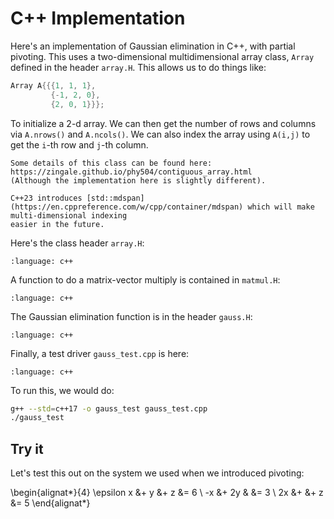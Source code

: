 C++ Implementation
==================

Here's an implementation of Gaussian elimination in C++, with partial pivoting.
This uses a two-dimensional multidimensional array class, ``Array`` defined
in the header ``array.H``.  This allows us to do things like:

```c++
Array A{{{1, 1, 1},
         {-1, 2, 0},
         {2, 0, 1}}};
```

To initialize a 2-d array.  We can then get the number of rows and
columns via ``A.nrows()`` and ``A.ncols()``.  We can also index the
array using ``A(i,j)`` to get the ``i``-th row and ``j``-th column.

```{note}
Some details of this class can be found here: https://zingale.github.io/phy504/contiguous_array.html
(Although the implementation here is slightly different).
```
```{tip}
C++23 introduces [std::mdspan](https://en.cppreference.com/w/cpp/container/mdspan) which will make multi-dimensional indexing
easier in the future.
```

Here's the class header ``array.H``:

```{literalinclude} ../../../examples/linear-algebra/array.H
:language: c++
```

A function to do a matrix-vector multiply is contained in ``matmul.H``:

```{literalinclude} ../../../examples/linear-algebra/matmul.H
:language: c++
```

The Gaussian elimination function is in the header ``gauss.H``:

```{literalinclude} ../../../examples/linear-algebra/gauss.H
:language: c++
```

Finally, a test driver ``gauss_test.cpp`` is here:

```{literalinclude} ../../../examples/linear-algebra/gauss_test.cpp
:language: c++
```

To run this, we would do:

```bash
g++ --std=c++17 -o gauss_test gauss_test.cpp
./gauss_test
```

Try it
------

Let's test this out on the system we used when we introduced pivoting:

\begin{alignat*}{4}
 \epsilon x &+ y    &+ z  &= 6 \\
-x &+ 2y   &     &= 3 \\
2x &+      &+ z  &= 5
\end{alignat*}

